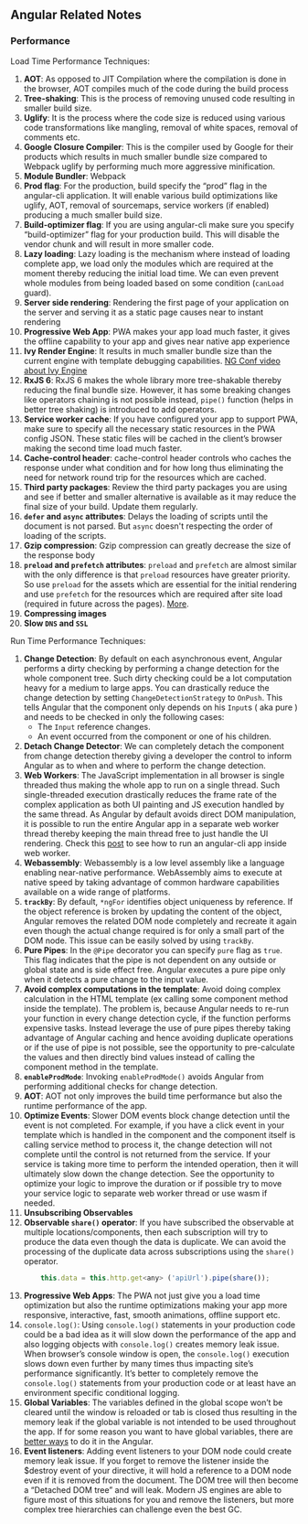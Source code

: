 ## Angular Related Notes

### Performance
Load Time Performance Techniques:
1. __AOT__: As opposed to JIT Compilation where the compilation is done in the browser, AOT compiles much of the code during the build process
2. __Tree-shaking__: This is the process of removing unused code resulting in smaller build size.
3. __Uglify__: It is the process where the code size is reduced using various code transformations like mangling, removal of white spaces, removal of comments etc.
4. __Google Closure Compiler__: This is the compiler used by Google for their products which results in much smaller bundle size compared to Webpack uglify by performing much more aggressive minification.
5. __Module Bundler__: Webpack
6. __Prod flag__: For the production, build specify the “prod” flag in the angular-cli application. It will enable various build optimizations like uglify, AOT, removal of sourcemaps, service workers (if enabled) producing a much smaller build size.
7. __Build-optimizer flag__: If you are using angular-cli make sure you specify “build-optimizer” flag for your production build. This will disable the vendor chunk and will result in more smaller code.
8. __Lazy loading__: Lazy loading is the mechanism where instead of loading complete app, we load only the modules which are required at the moment thereby reducing the initial load time. We can even prevent whole modules from being loaded based on some condition (`canLoad` guard).
9. __Server side rendering__: Rendering the first page of your application on the server and serving it as a static page causes near to instant rendering
10. __Progressive Web App__: PWA makes your app load much faster, it gives the offline capability to your app and gives near native app experience
11. __Ivy Render Engine__: It results in much smaller bundle size than the current engine with template debugging capabilities.
[NG Conf video about Ivy Engine](https://www.youtube.com/watch?v=dIxknqPOWms&feature=youtu.be&t=1360)
12. __RxJS 6__: RxJS 6 makes the whole library more tree-shakable thereby reducing the final bundle size. However, it has some breaking changes like operators chaining is not possible instead, `pipe()` function (helps in better tree shaking) is introduced to add operators.
13. __Service worker cache__: If you have configured your app to support PWA, make sure to specify all the necessary static resources in the PWA config JSON. These static files will be cached in the client’s browser making the second time load much faster.
14. __Cache-control header__: cache-control header controls who caches the response under what condition and for how long thus eliminating the need for network round trip for the resources which are cached.
15. __Third party packages__: Review the third party packages you are using and see if better and smaller alternative is available as it may reduce the final size of your build. Update them regularly.
16. __`defer` and `async` attributes__: Delays the loading of scripts until the document is not parsed. But `async` doesn't respecting the order of loading of the scripts.
17. __Gzip compression__: Gzip compression can greatly decrease the size of the response body
18. __`preload` and `prefetch` attributes__: `preload` and `prefetch` are almost similar with the only difference is that `preload` resources have greater priority. So use `preload` for the assets which are essential for the initial rendering and use `prefetch` for the resources which are required after site load (required in future across the pages). [More](https://medium.com/reloading/preload-prefetch-and-priorities-in-chrome-776165961bbf).
19. __Compressing images__
20. __Slow `DNS` and `SSL`__

Run Time Performance Techniques:
1. __Change Detection__: By default on each asynchronous event, Angular performs a dirty checking by performing a change detection for the whole component tree. Such dirty checking could be a lot computation heavy for a medium to large apps. You can drastically reduce the change detection by setting `ChangeDetectionStrategy` to `OnPush`. This tells Angular that the component only depends on his `Input`s ( aka pure ) and needs to be checked in only the following cases:
    * The `Input` reference changes.
    * An event occurred from the component or one of his children.
2. __Detach Change Detector__: We can completely detach the component from change detection thereby giving a developer the control to inform Angular as to when and where to perform the change detection.
3. __Web Workers__: The JavaScript implementation in all browser is single threaded thus making the whole app to run on a single thread. Such single-threaded execution drastically reduces the frame rate of the complex application as both UI painting and JS execution handled by the same thread. As Angular by default avoids direct DOM manipulation, it is possible to run the entire Angular app in a separate web worker thread thereby keeping the main thread free to just handle the UI rendering. Check this [post](https://stackoverflow.com/questions/43276044/angular-cli-generated-app-with-web-workers#answer-43276045) to see how to run an angular-cli app inside web worker.
4. __Webassembly__: Webassembly is a low level assembly like a language enabling near-native performance. WebAssembly aims to execute at native speed by taking advantage of common hardware capabilities available on a wide range of platforms.
5. __`trackBy`__: By default, `*ngFor` identifies object uniqueness by reference. If the object reference is broken by updating the content of the object, Angular removes the related DOM node completely and recreate it again even though the actual change required is for only a small part of the DOM node. This issue can be easily solved by using `trackBy`.
6. __Pure Pipes__: In the `@Pipe` decorator you can specify `pure` flag as `true`. This flag indicates that the pipe is not dependent on any outside or global state and is side effect free. Angular executes a pure pipe only when it detects a pure change to the input value.
7. __Avoid complex computations in the template__: Avoid doing complex calculation in the HTML template (ex calling some component method inside the template). The problem is, because Angular needs to re-run your function in every change detection cycle, if the function performs expensive tasks.
Instead leverage the use of pure pipes thereby taking advantage of Angular caching and hence avoiding duplicate operations or if the use of pipe is not possible, see the opportunity to pre-calculate the values and then directly bind values instead of calling the component method in the template.
8. __`enableProdMode`__: Invoking `enableProdMode()` avoids Angular from performing additional checks for change detection.
9. __AOT__: AOT not only improves the build time performance but also the runtime performance of the app.
10. __Optimize Events__: Slower DOM events block change detection until the event is not completed. For example, if you have a click event in your template which is handled in the component and the component itself is calling service method to process it, the change detection will not complete until the control is not returned from the service. If your service is taking more time to perform the intended operation, then it will ultimately slow down the change detection. See the opportunity to optimize your logic to improve the duration or if possible try to move your service logic to separate web worker thread or use wasm if needed.
11. __Unsubscribing Observables__
12. __Observable `share()` operator__: If you have subscribed the observable at multiple locations/components, then each subscription will try to produce the data even though the data is duplicate. We can avoid the processing of the duplicate data across subscriptions using the `share()` operator.
    ```javascript
        this.data = this.http.get<any> ('apiUrl').pipe(share());
    ```
13. __Progressive Web Apps__: The PWA not just give you a load time optimization but also the runtime optimizations making your app more responsive, interactive, fast, smooth animations, offline support etc.
14. `console.log()`: Using `console.log()` statements in your production code could be a bad idea as it will slow down the performance of the app and also logging objects with `console.log()` creates memory leak issue. When browser’s console window is open, the `console.log()` execution slows down even further by many times thus impacting site’s performance significantly. It’s better to completely remove the `console.log()` statements from your production code or at least have an environment specific conditional logging.
15. __Global Variables__: The variables defined in the global scope won’t be cleared until the window is reloaded or tab is closed thus resulting in the memory leak if the global variable is not intended to be used throughout the app. If for some reason you want to have global variables, there are [better ways](https://stackoverflow.com/questions/36158848/what-is-the-best-way-to-declare-a-global-variable-in-angular-2-typescript) to do it in the Angular.
16. __Event listeners__: Adding event listeners to your DOM node could create memory leak issue. If you forget to remove the listener inside the $destroy event of your directive, it will hold a reference to a DOM node even if it is removed from the document. The DOM tree will then become a “Detached DOM tree” and will leak. Modern JS engines are able to figure most of this situations for you and remove the listeners, but more complex tree hierarchies can challenge even the best GC.
